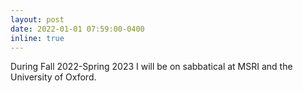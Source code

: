 ```yaml
---
layout: post
date: 2022-01-01 07:59:00-0400
inline: true
---
```


During Fall 2022-Spring 2023 I will be on sabbatical at MSRI and the University of Oxford.
